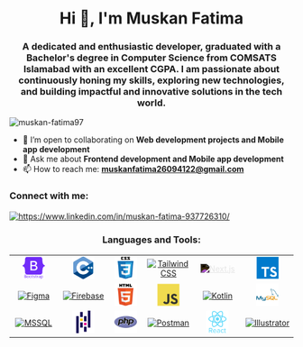 <h1 align="center">Hi 👋, I'm Muskan Fatima</h1>
<h3 align="center">A dedicated and enthusiastic developer, graduated with a Bachelor's degree in Computer Science from COMSATS Islamabad with an excellent CGPA. I am passionate about continuously honing my skills, exploring new technologies, and building impactful and innovative solutions in the tech world.</h3>

<p align="left"> <img src="https://komarev.com/ghpvc/?username=muskan-fatima97&label=Profile%20views&color=0e75b6&style=flat" alt="muskan-fatima97" /> </p>


- 👯 I’m open to collaborating on **Web development projects and Mobile app development**
- 💬 Ask me about **Frontend development and Mobile app development**
- 📫 How to reach me: **muskanfatima26094122@gmail.com**

<h3 align="left">Connect with me:</h3>
<p align="left">
<a href="https://linkedin.com/in/https://www.linkedin.com/in/muskan-fatima-937726310/" target="blank"><img align="center" src="https://raw.githubusercontent.com/rahuldkjain/github-profile-readme-generator/master/src/images/icons/Social/linked-in-alt.svg" alt="https://www.linkedin.com/in/muskan-fatima-937726310/" height="30" width="40" /></a>
</p>
<h3 align="center">Languages and Tools:</h3>
<div align="center">
  <table>
    <tr>
      <td align="center" width="96">
        <a href="https://getbootstrap.com" target="_blank">
          <img src="https://raw.githubusercontent.com/devicons/devicon/master/icons/bootstrap/bootstrap-plain-wordmark.svg" width="40" height="40" alt="Bootstrap" />
        </a>
      </td>
      <td align="center" width="96">
        <a href="https://www.w3schools.com/cpp/" target="_blank">
          <img src="https://raw.githubusercontent.com/devicons/devicon/master/icons/cplusplus/cplusplus-original.svg" width="40" height="40" alt="C++" />
        </a>
      </td>
      <td align="center" width="96">
        <a href="https://www.w3schools.com/css/" target="_blank">
          <img src="https://raw.githubusercontent.com/devicons/devicon/master/icons/css3/css3-original-wordmark.svg" width="40" height="40" alt="CSS3" />
        </a>
      </td>
      <td align="center" width="96">
        <a href="https://tailwindcss.com/" target="_blank">
          <img src="https://www.vectorlogo.zone/logos/tailwindcss/tailwindcss-icon.svg" width="40" height="40" alt="Tailwind CSS" />
        </a>
      </td>
      <td align="center" width="96">
      <a href="https://nextjs.org/" target="_blank" rel="noreferrer">
  <img src="https://cdn.worldvectorlogo.com/logos/nextjs-2.svg" width="40" height="40" alt="Next.js" style="filter: invert(1);" />
</a>
      </td>
      <td align="center" width="96">
        <a href="https://www.typescriptlang.org/" target="_blank">
          <img src="https://raw.githubusercontent.com/devicons/devicon/master/icons/typescript/typescript-original.svg" width="40" height="40" alt="TypeScript" />
        </a>
      </td>
    </tr>
    <tr>
      <td align="center" width="96">
        <a href="https://www.figma.com/" target="_blank">
          <img src="https://www.vectorlogo.zone/logos/figma/figma-icon.svg" width="40" height="40" alt="Figma" />
        </a>
      </td>
      <td align="center" width="96">
        <a href="https://firebase.google.com/" target="_blank">
          <img src="https://www.vectorlogo.zone/logos/firebase/firebase-icon.svg" width="40" height="40" alt="Firebase" />
        </a>
      </td>
      <td align="center" width="96">
        <a href="https://www.w3.org/html/" target="_blank">
          <img src="https://raw.githubusercontent.com/devicons/devicon/master/icons/html5/html5-original-wordmark.svg" width="40" height="40" alt="HTML5" />
        </a>
      </td>
      <td align="center" width="96">
        <a href="https://developer.mozilla.org/en-US/docs/Web/JavaScript" target="_blank">
          <img src="https://raw.githubusercontent.com/devicons/devicon/master/icons/javascript/javascript-original.svg" width="40" height="40" alt="JavaScript" />
        </a>
      </td>
      <td align="center" width="96">
        <a href="https://kotlinlang.org" target="_blank">
          <img src="https://www.vectorlogo.zone/logos/kotlinlang/kotlinlang-icon.svg" width="40" height="40" alt="Kotlin" />
        </a>
      </td>
      <td align="center" width="96">
        <a href="https://www.mysql.com/" target="_blank">
          <img src="https://raw.githubusercontent.com/devicons/devicon/master/icons/mysql/mysql-original-wordmark.svg" width="40" height="40" alt="MySQL" />
        </a>
      </td>
    </tr>
    <tr>
      <td align="center" width="96">
        <a href="https://www.microsoft.com/en-us/sql-server" target="_blank">
          <img src="https://www.svgrepo.com/show/303229/microsoft-sql-server-logo.svg" width="40" height="40" alt="MSSQL" />
        </a>
      </td>
      <td align="center" width="96">
        <a href="https://pandas.pydata.org/" target="_blank">
          <img src="https://raw.githubusercontent.com/devicons/devicon/master/icons/pandas/pandas-original.svg" width="40" height="40" alt="Pandas" />
        </a>
      </td>
      <td align="center" width="96">
        <a href="https://www.php.net" target="_blank">
          <img src="https://raw.githubusercontent.com/devicons/devicon/master/icons/php/php-original.svg" width="40" height="40" alt="PHP" />
        </a>
      </td>
      <td align="center" width="96">
        <a href="https://postman.com" target="_blank">
          <img src="https://www.vectorlogo.zone/logos/getpostman/getpostman-icon.svg" width="40" height="40" alt="Postman" />
        </a>
      </td>
      <td align="center" width="96">
        <a href="https://reactjs.org/" target="_blank">
          <img src="https://raw.githubusercontent.com/devicons/devicon/master/icons/react/react-original-wordmark.svg" width="40" height="40" alt="React" />
        </a>
      </td>
      <td align="center" width="96">
        <a href="https://www.adobe.com/in/products/illustrator.html" target="_blank">
          <img src="https://www.vectorlogo.zone/logos/adobe_illustrator/adobe_illustrator-icon.svg" width="40" height="40" alt="Illustrator" />
        </a>
      </td>
    </tr>
  </table>
</div>


